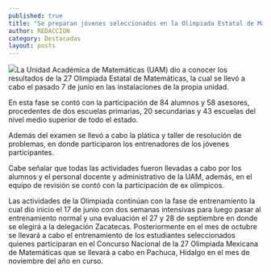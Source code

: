 ```yaml
---
published: true
title: "Se preparan jóvenes seleccionados en la Olimpiada Estatal de Matemáticas "
author: REDACCION
category: Destacadas
layout: posts
---
```


![](http://i.imgur.com/QbzfFEIm.jpg)La Unidad Académica de Matemáticas (UAM) dio a conocer los resultados de la 27 Olimpiada Estatal de Matemáticas, la cual se llevó a cabo el pasado 7 de junio en las instalaciones de la propia unidad. 

   En esta fase se contó con la participación de 84 alumnos y 58 asesores, procedentes de dos escuelas primarias, 20 secundarias y 43 escuelas del nivel medio superior de todo el estado.
   
   Además del examen se llevó a cabo la plática y taller de resolución de problemas, en donde participaron los entrenadores de los jóvenes participantes.
   
   Cabe señalar que todas las actividades fueron llevadas a cabo por los alumnos y el personal docente y administrativo de la UAM, además, en el equipo de revisión se contó con la participación de ex olímpicos.
   
   Las actividades de la Olimpiada continúan con la fase de entrenamiento la cual dio inicio el 17 de junio con dos semanas intensivas para luego pasar al entrenamiento normal y una evaluación el 27 y 28 de septiembre en donde se elegirá a la delegación Zacatecas.
   Posteriormente en el mes de octubre se llevará a cabo el entrenamiento de los estudiantes seleccionados  quienes participaran en el Concurso Nacional de la 27 Olimpiada Mexicana de Matemáticas que se llevará a cabo en Pachuca, Hidalgo en el mes de noviembre del año en curso.
